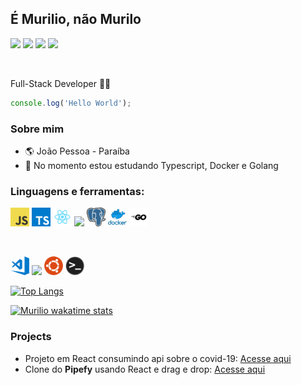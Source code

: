 <!-- <img align="right" width="350" src="https://github.com/murilio/murilio/blob/master/public/murilio.webp"> -->

## É **Murilio**, não Murilo

<p align="left">
<a href="https://murilio.com.br"><img src="https://img.shields.io/badge/-murilio.com.br-%2312100E?style=flat&logo=sitepoint&logoColor=white"/></a>
<a href="https://linkedin.com/in/murilio"><img src="https://img.shields.io/badge/-Murilio-0077B5?style=flat&logo=Linkedin&logoColor=white"/></a>
<a href="https://twitter.com/muriliodev"><img src="https://img.shields.io/badge/-@muriliodev-%231DA1F2?style=flat&logo=twitter&logoColor=white"/></a>
<a href="mailto:murilio.nssw@gmail.com"><img src="https://img.shields.io/badge/-murilio.nssw@gmail.com-D14836?style=flat&logo=Gmail&logoColor=white"/></a>
</p>

<br />

Full-Stack Developer :man_technologist:

```js
console.log('Hello World');
```

### Sobre mim

- :earth_americas: João Pessoa - Paraíba
- :telescope: No momento estou estudando Typescript, Docker e Golang

### Linguagens e ferramentas:

<code><img height="30" src="https://raw.githubusercontent.com/github/explore/80688e429a7d4ef2fca1e82350fe8e3517d3494d/topics/javascript/javascript.png"></code>
<code><img height="30" src="https://raw.githubusercontent.com/github/explore/80688e429a7d4ef2fca1e82350fe8e3517d3494d/topics/typescript/typescript.png"></code>
<code><img height="30" src="https://raw.githubusercontent.com/github/explore/80688e429a7d4ef2fca1e82350fe8e3517d3494d/topics/react/react.png"></code>
<code><img height="30" src="https://user-images.githubusercontent.com/1680157/87443758-4a5f9600-c5cc-11ea-8f63-92e126a1145b.png"></code>
<code><img height="30" src="https://raw.githubusercontent.com/github/explore/80688e429a7d4ef2fca1e82350fe8e3517d3494d/topics/postgresql/postgresql.png"></code>
<code><img height="30" src="https://raw.githubusercontent.com/github/explore/80688e429a7d4ef2fca1e82350fe8e3517d3494d/topics/docker/docker.png"></code>
<code><img height="30" src="https://raw.githubusercontent.com/github/explore/80688e429a7d4ef2fca1e82350fe8e3517d3494d/topics/go/go.png"></code>

<br />

<code><img height="30" src="https://raw.githubusercontent.com/github/explore/80688e429a7d4ef2fca1e82350fe8e3517d3494d/topics/visual-studio-code/visual-studio-code.png"></code>
<code><img height="30" src="https://user-images.githubusercontent.com/1680157/87443755-49c6ff80-c5cc-11ea-954a-579f7c72873a.png"></code>
<code><img height="30" src="https://raw.githubusercontent.com/github/explore/80688e429a7d4ef2fca1e82350fe8e3517d3494d/topics/ubuntu/ubuntu.png"></code>
<code><img height="30" src="https://raw.githubusercontent.com/github/explore/80688e429a7d4ef2fca1e82350fe8e3517d3494d/topics/terminal/terminal.png"></code>

[![Top Langs](https://github-readme-stats.vercel.app/api/top-langs/?username=murilio&layout=compact&theme=dracula)](https://murilio.com.br/)

[![Murilio wakatime stats](https://github-readme-stats.vercel.app/api/wakatime?username=murilio&theme=dracula)](https://murilio.com.br/)

### Projects

- Projeto em React consumindo api sobre o covid-19: [Acesse aqui](https://covid.murilio.com.br/)
- Clone do **Pipefy** usando React e drag e drop: [Acesse aqui](https://muriliopipefy.netlify.app/)
